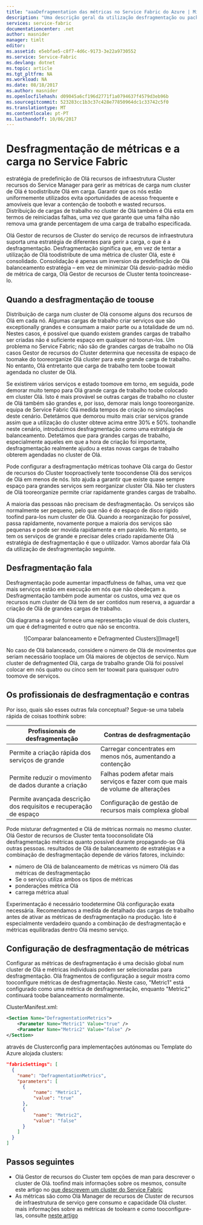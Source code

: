 ```yaml
---
title: "aaaDefragmentation das métricas no Service Fabric do Azure | Microsoft Docs"
description: "Uma descrição geral da utilização desfragmentação ou packing como uma estratégia de métricas no Service Fabric"
services: service-fabric
documentationcenter: .net
author: masnider
manager: timlt
editor: 
ms.assetid: e5ebfae5-c8f7-4d6c-9173-3e22a9730552
ms.service: Service-Fabric
ms.devlang: dotnet
ms.topic: article
ms.tgt_pltfrm: NA
ms.workload: NA
ms.date: 08/18/2017
ms.author: masnider
ms.openlocfilehash: d09045a6cf196d2771f1a0794637f4579d3eb96b
ms.sourcegitcommit: 523283cc1b3c37c428e77850964dc1c33742c5f0
ms.translationtype: MT
ms.contentlocale: pt-PT
ms.lasthandoff: 10/06/2017
---
```

# <a name="defragmentation-of-metrics-and-load-in-service-fabric"></a>Desfragmentação de métricas e a carga no Service Fabric
estratégia de predefinição de Olá recursos de infraestrutura Cluster recursos do Service Manager para gerir as métricas de carga num cluster de Olá é toodistribute Olá em carga. Garantir que os nós estão uniformemente utilizados evita oportunidades de acesso frequente e amovíveis que levar a contenção de tooboth e wasted recursos. Distribuição de cargas de trabalho no cluster de Olá também é Olá esta em termos de reiniciadas falhas, uma vez que garante que uma falha não remova uma grande percentagem de uma carga de trabalho especificada. 

Olá Gestor de recursos de Cluster do serviço de recursos de infraestrutura suporta uma estratégia de diferentes para gerir a carga, o que é a desfragmentação. Desfragmentação significa que, em vez de tentar a utilização de Olá toodistribute de uma métrica de cluster Olá, este é consolidado. Consolidação é apenas um inversion da predefinição de Olá balanceamento estratégia – em vez de minimizar Olá desvio-padrão médio de métrica de carga, Olá Gestor de recursos de Cluster tenta tooincrease-lo.

## <a name="when-toouse-defragmentation"></a>Quando a desfragmentação de toouse
Distribuição de carga num cluster de Olá consome alguns dos recursos de Olá em cada nó. Algumas cargas de trabalho criar serviços que são exceptionally grandes e consumam a maior parte ou a totalidade de um nó. Nestes casos, é possível que quando existem grandes cargas de trabalho ser criadas não é suficiente espaço em qualquer nó toorun-los. Um problema no Service Fabric; não são de grandes cargas de trabalho no Olá casos Gestor de recursos do Cluster determina que necessita de espaço de toomake do tooreorganize Olá cluster para este grande carga de trabalho. No entanto, Olá entretanto que carga de trabalho tem toobe toowait agendada no cluster de Olá.

Se existirem vários serviços e estado toomove em torno, em seguida, pode demorar muito tempo para Olá grande carga de trabalho toobe colocado em cluster Olá. Isto é mais provável se outras cargas de trabalho no cluster de Olá também são grandes e, por isso, demorar mais longo tooreorganize. equipa de Service Fabric Olá medida tempos de criação no simulações deste cenário. Detetámos que demorou muito mais criar serviços grande assim que a utilização do cluster obteve acima entre 30% e 50%. toohandle neste cenário, introduzimos desfragmentação como uma estratégia de balanceamento. Detetámos que para grandes cargas de trabalho, especialmente aqueles em que a hora de criação foi importante, desfragmentação realmente ajudou a estas novas cargas de trabalho obterem agendadas no cluster de Olá.

Pode configurar a desfragmentação métricas toohave Olá carga do Gestor de recursos do Cluster tooproactively tente toocondense Olá dos serviços de Olá em menos de nós. Isto ajuda a garantir que existe quase sempre espaço para grandes serviços sem reorganizar cluster Olá. Não ter clusters de Olá tooreorganize permite criar rapidamente grandes cargas de trabalho.

A maioria das pessoas não precisam de desfragmentação. Os serviços são normalmente ser pequeno, pelo que não é do espaço de disco rígido toofind para-los num cluster de Olá. Quando a reorganização for possível, passa rapidamente, novamente porque a maioria dos serviços são pequenas e pode ser movida rapidamente e em paralelo. No entanto, se tem os serviços de grande e precisar deles criado rapidamente Olá estratégia de desfragmentação é que o utilizador. Vamos abordar fala Olá da utilização de desfragmentação seguinte. 

## <a name="defragmentation-tradeoffs"></a>Desfragmentação fala
Desfragmentação pode aumentar impactfulness de falhas, uma vez que mais serviços estão em execução em nós que não obedeçam a. Desfragmentação também pode aumentar os custos, uma vez que os recursos num cluster de Olá tem de ser contidos num reserva, a aguardar a criação de Olá de grandes cargas de trabalho.

Olá diagrama a seguir fornece uma representação visual de dois clusters, um que é defragmented e outro que não se encontra. 

<center>
![Comparar balanceamento e Defragmented Clusters][Image1]
</center>

No caso de Olá balanceado, considere o número de Olá de movimentos que seriam necessário tooplace um Olá maiores de objectos de serviço. Num cluster de defragmented Olá, carga de trabalho grande Olá foi possível colocar em nós quatro ou cinco sem ter toowait para quaisquer outro toomove de serviços.

## <a name="defragmentation-pros-and-cons"></a>Os profissionais de desfragmentação e contras
Por isso, quais são esses outras fala conceptual? Segue-se uma tabela rápida de coisas toothink sobre:

| Profissionais de desfragmentação | Contras de desfragmentação |
| --- | --- |
| Permite a criação rápida dos serviços de grande |Carregar concentrates em menos nós, aumentando a contenção |
| Permite reduzir o movimento de dados durante a criação |Falhas podem afetar mais serviços e fazer com que mais de volume de alterações |
| Permite avançada descrição dos requisitos e recuperação de espaço |Configuração de gestão de recursos mais complexa global |

Pode misturar defragmented e Olá de métricas normais no mesmo cluster. Olá Gestor de recursos de Cluster tenta tooconsolidate Olá desfragmentação métricas quanto possível durante propagando-se Olá outras pessoas. resultados de Olá de balanceamento de estratégias e a combinação de desfragmentação depende de vários fatores, incluindo:
  - número de Olá de balanceamento de métricas vs número Olá das métricas de desfragmentação
  - Se o serviço utiliza ambos os tipos de métricas 
  - ponderações métrica Olá
  - carrega métrica atual
  
Experimentação é necessário toodetermine Olá configuração exata necessária. Recomendamos a medida de detalhado das cargas de trabalho antes de ativar as métricas de desfragmentação na produção. Isto é especialmente verdadeiro quando a combinação de desfragmentação e métricas equilibradas dentro Olá mesmo serviço. 

## <a name="configuring-defragmentation-metrics"></a>Configuração de desfragmentação de métricas
Configurar as métricas de desfragmentação é uma decisão global num cluster de Olá e métricas individuais podem ser selecionadas para desfragmentação. Olá fragmentos de configuração a seguir mostra como tooconfigure métricas de desfragmentação. Neste caso, "Metric1" está configurado como uma métrica de desfragmentação, enquanto "Metric2" continuará toobe balanceamento normalmente. 

ClusterManifest.xml:

```xml
<Section Name="DefragmentationMetrics">
    <Parameter Name="Metric1" Value="true" />
    <Parameter Name="Metric2" Value="false" />
</Section>
```

através de Clusterconfig para implementações autónomas ou Template do Azure alojada clusters:

```json
"fabricSettings": [
  {
    "name": "DefragmentationMetrics",
    "parameters": [
      {
          "name": "Metric1",
          "value": "true"
      },
      {
          "name": "Metric2",
          "value": "false"
      }
    ]
  }
]
```


## <a name="next-steps"></a>Passos seguintes
- Olá Gestor de recursos do Cluster tem opções de man para descrever o cluster de Olá. toofind mais informações sobre os mesmos, consulte este artigo no [que descrevem um cluster do Service Fabric](service-fabric-cluster-resource-manager-cluster-description.md)
- As métricas são como Olá Manager de recursos de Cluster de recursos de infraestrutura de serviço gere consumo e capacidade Olá cluster. mais informações sobre as métricas de toolearn e como tooconfigure-las, consulte [neste artigo](service-fabric-cluster-resource-manager-metrics.md)

[Image1]:./media/service-fabric-cluster-resource-manager-defragmentation-metrics/balancing-defrag-compared.png
